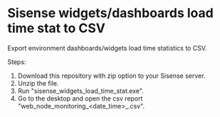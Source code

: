 # Sisense widgets/dashboards load time stat to CSV

Export environment dashboards/widgets load time statistics to CSV.

Steps:

1) Download this repository with zip option to your Sisense server.
2) Unzip the file.
3) Run "sisense_widgets_load_time_stat.exe".
4) Go to the desktop and open the csv report "web_node_monitoring_<date_time>_.csv".
